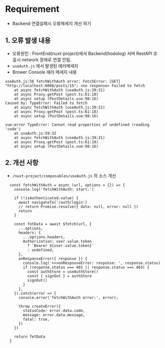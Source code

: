 # Requirement

- Backend 연결실패시 오류메세지 개선 하기

## 1. 오류 발생 내용

- 오류원인 : FrontEnd(nuxt-project)에서 Backend(hodolog) 서버 RestAPI 호출시 network 장애로 연결 안됨.
- `useAuth.js` 에서 발생된 에러메세지
- Brower Console 에러 메세지 내용

``` useAuth.js:56 fetchWithAuth error: FetchError
useAuth.js:56 fetchWithAuth error: FetchError: [GET] "http://localhost:8080/posts/15": <no response> Failed to fetch
    at async fetchWithAuth (useAuth.js:39:21)
    at async Proxy.getPost (post.ts:61:18)
    at async setup (PostDetails.vue:98:16)
Caused by: TypeError: Failed to fetch
    at async fetchWithAuth (useAuth.js:39:21)
    at async Proxy.getPost (post.ts:61:18)
    at async setup (PostDetails.vue:98:16)
```

``` vue:error TypeError
vue:error TypeError: Cannot read properties of undefined (reading 'code')
    at useAuth.js:59:32
    at async fetchWithAuth (useAuth.js:39:21)
    at async Proxy.getPost (post.ts:61:18)
    at async setup (PostDetails.vue:98:16)
```

## 2. 개선 사항

- `/nuxt-project/composables/useAuth.js` 의 소스 개선

``` fetchWithAuth 함수
  const fetchWithAuth = async (url, options = {}) => {
    console.log('fetchWithAuth: start.')

    if (!isAuthenticated.value) {
      await navigateTo('/auth/login')
      // return Promise.resolve({ data: null, error: null })
      return
    }

    const fetData = await $fetch(url, {
      ...options,
      headers: {
        ...options.headers,
        Authorization: user.value.token
          ? `Bearer ${user.value.token}`
          : undefined,
      },
      onResponseError({ response }) {
        console.log('>>>onResponseError: response: ', response.status)
        if (response.status === 401 || response.status === 403) {
          const authStore = useAuthStore()
          const { signOut } = authStore
          signOut()
        }
      },
    }).catch(error => {
      console.error('fetchWithAuth error:', error);
      
      throw createError({
        statusCode: error.data.code,
        message: error.data.message,
        fatal: true,
      })
    })

    return fetData
  }
```
